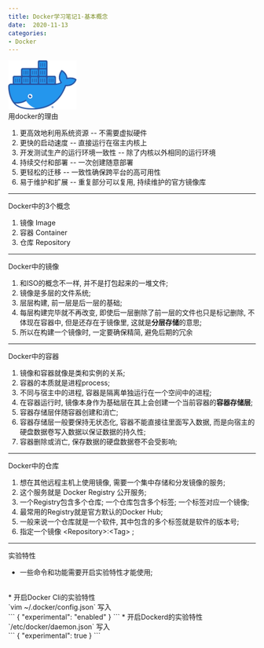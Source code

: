 ```yaml
---
title: Docker学习笔记1-基本概念
date:  2020-11-13
categories:
- Docker
---
```

<img src="/assets/post_image/Moby-logo.png" height=100 weight=100><br>
用docker的理由
1. 更高效地利用系统资源 -- 不需要虚拟硬件
2. 更快的启动速度 -- 直接运行在宿主内核上
3. 开发测试生产的运行环境一致性 -- 除了内核以外相同的运行环境
4. 持续交付和部署 -- 一次创建随意部署
5. 更轻松的迁移 -- 一致性确保跨平台的高可用性
6. 易于维护和扩展 -- 重复部分可以复用, 持续维护的官方镜像库

----

Docker中的3个概念
1. 镜像 Image
2. 容器 Container
3. 仓库 Repository

----

Docker中的镜像
1. 和ISO的概念不一样, 并不是打包起来的一堆文件;<br>
2. 镜像是多层的文件系统;<br>
3. 层层构建, 前一层是后一层的基础;<br>
4. 每层构建完毕就不再改变, 即使后一层删除了前一层的文件也只是标记删除, 不体现在容器中, 但是还存在于镜像里, 这就是**分层存储**的意思;<br>
5. 所以在构建一个镜像时, 一定要确保精简, 避免后期的冗余<br>

----

Docker中的容器
1. 镜像和容器就像是类和实例的关系;
2. 容器的本质就是进程process;
3. 不同与宿主中的进程, 容器是隔离单独运行在一个空间中的进程;
4. 在容器运行时, 镜像本身作为基础层在其上会创建一个当前容器的**容器存储层**;
5. 容器存储层伴随容器创建和消亡;
6. 容器存储层一般要保持无状态化, 容器不能直接往里面写入数据, 而是向宿主的硬盘数据卷写入数据以保证数据的持久性;
7. 容器删除或消亡, 保存数据的硬盘数据卷不会受影响;

----

Docker中的仓库
1. 想在其他远程主机上使用镜像, 需要一个集中存储和分发镜像的服务;
2. 这个服务就是 Docker Registry 公开服务;
3. 一个Registry包含多个仓库; 一个仓库包含多个标签; 一个标签对应一个镜像;
4. 最常用的Registry就是官方默认的Docker Hub;
5. 一般来说一个仓库就是一个软件, 其中包含的多个标签就是软件的版本号;
6. 指定一个镜像 \<Repository\>:\<Tag\> ;

----

实验特性
* 一些命令和功能需要开启实验特性才能使用;
<br>
* 开启Docker Cli的实验特性<br>
`vim ~/.docker/config.json` 写入<br> 
```
{
  "experimental": "enabled"
}
```
* 开启Dockerd的实验特性<br>
`/etc/docker/daemon.json` 写入<br>
```
{
  "experimental": true
}
```
